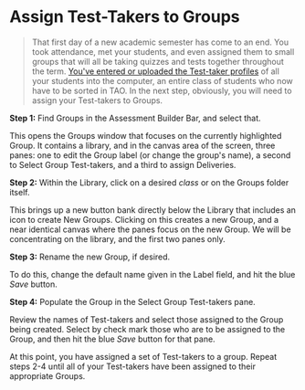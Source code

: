 # Assign Test-Takers to Groups

>That first day of a new academic semester has come to an end. You took attendance, met your students, and even assigned them to small groups that will all be taking quizzes and tests together throughout the term. [You've entered or uploaded the Test-taker profiles](../take-a-tour/register-your-test-takers.md) of all your students into the computer, an entire class of students who now have to be sorted in TAO. In the next step, obviously, you will need to assign your Test-takers to Groups.

**Step 1:** Find Groups in the Assessment Builder Bar, and select that.

This opens the Groups window that focuses on the currently highlighted Group. It contains a library, and in the canvas area of the screen, three panes: one to edit the Group label (or change the group's name), a second to Select Group Test-takers, and a third to assign Deliveries. 

**Step 2:** Within the Library, click on a desired *class* or on the Groups folder itself.

This brings up a new button bank directly below the Library that includes an icon to create New Groups. Clicking on this creates a new Group, and a near identical canvas where the panes focus on the new Group. We will be concentrating on the library, and the first two panes only.

**Step 3:** Rename the new Group, if desired.

To do this, change the default name given in the Label field, and hit the blue *Save* button.

**Step 4:** Populate the Group in the Select Group Test-takers pane.

Review the names of Test-takers and select those assigned to the Group being created. Select by check mark those who are to be assigned to the Group, and then hit the blue *Save* button for that pane.

At this point, you have assigned a set of Test-takers to a group. Repeat steps 2-4 until all of your Test-takers have been assigned to their appropriate Groups.
